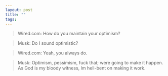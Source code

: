 ```yaml
---
layout: post
title: ""
tags:
---
```

> Wired.com:
>   How do you maintain your optimism?

> Musk:
>   Do I sound optimistic?

> Wired.com:
>   Yeah, you always do.

> Musk:
>   Optimism, pessimism, fuck that; were going to make it happen. As God is my bloody witness, Im hell-bent on making it work.

